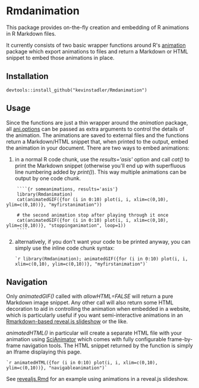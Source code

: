 # Rmdanimation

This package provides on-the-fly creation and embedding of R animations in R Markdown files.

It currently consists of two basic wrapper functions around R's [animation](http://cran.r-project.org/web/packages/animation/index.html) package which export animations to files and return a Markdown or HTML snippet to embed those animations in place.

## Installation

    devtools::install_github("kevinstadler/Rmdanimation")

## Usage

Since the functions are just a thin wrapper around the *animation* package, all [ani.options](http://cran.r-project.org/web/packages/animation/animation.pdf#ani.options) can be passed as extra arguments to control the details of the animation. The animations are saved to external files and the functions return a Markdown/HTML snippet that, when printed to the output, embed the animation in your document. There are two ways to embed animations:

1. in a normal R code chunk, use the *results='asis'* option and call *cat()* to print the Markdown snippet (otherwise you'll end up with superfluous line numbering added by *print()*). This way multiple animations can be output by one code chunk.

```
    ````{r someanimations, results='asis'}
    library(Rmdanimation)
    cat(animatedGIF({for (i in 0:10) plot(i, i, xlim=c(0,10), ylim=c(0,10))}, "myfirstanimation"))
    
    # the second animation stop after playing through it once
    cat(animatedGIF({for (i in 0:10) plot(i, i, xlim=c(0,10), ylim=c(0,10))}, "stoppinganimation", loop=1))
    ````
```

2. alternatively, if you don't want your code to be printed anyway, you can simply use the inline code chunk syntax:

    `` `r library(Rmdanimation); animatedGIF({for (i in 0:10) plot(i, i, xlim=c(0,10), ylim=c(0,10))}, "myfirstanimation")` ``

## Navigation

Only *animatedGIF()* called with *allowHTML=FALSE* will return a pure Markdown image snippet. Any other call will also return some HTML decoration to aid in controlling the animation when embedded in a website, which is particularly useful if you want semi-interactive animations in an [Rmarkdown-based reveal.js slideshow](https://github.com/jjallaire/revealjs) or the like.

*animatedHTML()* in particular will create a separate HTML file with your animation using [SciAnimator](https://github.com/brentertz/scianimator) which comes with fully configurable frame-by-frame navigation tools. The HTML snippet returned by the function is simply an Iframe displaying this page.

```
`r animatedHTML({for (i in 0:10) plot(i, i, xlim=c(0,10), ylim=c(0,10))}, "navigableanimation")`
```

See [revealjs.Rmd](examples/revealjs.Rmd) for an example using animations in a reveal.js slideshow.
